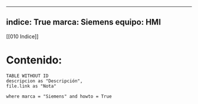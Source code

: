 
---
indice: True
marca: Siemens
equipo: HMI
---

[[010 Indice]]

# Contenido:
```dataview
TABLE WITHOUT ID
descripcion as "Descripción",
file.link as "Nota"

where marca = "Siemens" and howto = True
```
